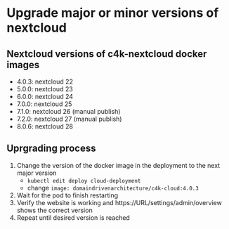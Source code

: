 # Upgrade major or minor versions of nextcloud

## Nextcloud versions of c4k-nextcloud docker images

- 4.0.3: nextcloud 22
- 5.0.0: nextcloud 23
- 6.0.0: nextcloud 24
- 7.0.0: nextcloud 25
- 7.1.0: nextcloud 26 (manual publish)
- 7.2.0: nextcloud 27 (manual publish)
- 8.0.6: nextcloud 28

## Uprgrading process

1. Change the version of the docker image in the deployment to the next major version
    - `kubectl edit deploy cloud-deployment`
    - change `image: domaindrivenarchitecture/c4k-cloud:4.0.3`
2. Wait for the pod to finish restarting
3. Verify the website is working and https://URL/settings/admin/overview shows the correct version
4. Repeat until desired version is reached
